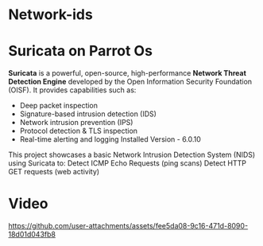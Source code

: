 # Network-ids
# Suricata on Parrot Os
**Suricata** is a powerful, open-source, high-performance **Network Threat Detection Engine** developed by the Open Information Security Foundation (OISF). It provides capabilities such as:

- Deep packet inspection
- Signature-based intrusion detection (IDS)
- Network intrusion prevention (IPS)
- Protocol detection & TLS inspection
- Real-time alerting and logging
Installed Version - 6.0.10

This project showcases a basic Network Intrusion Detection System (NIDS) using Suricata to:
Detect ICMP Echo Requests (ping scans)
Detect HTTP GET requests (web activity)

# **Video**

https://github.com/user-attachments/assets/fee5da08-9c16-471d-8090-18d01d043fb8

